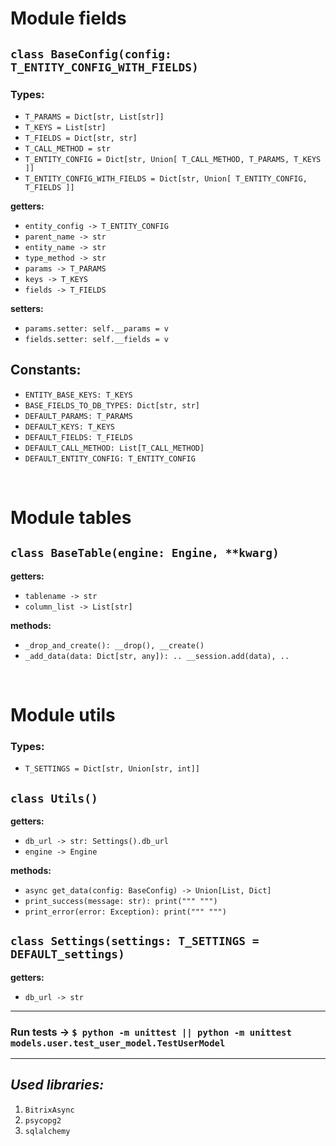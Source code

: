 # __Module fields__

## `class BaseConfig(config: T_ENTITY_CONFIG_WITH_FIELDS)`

### __Types:__
- `T_PARAMS = Dict[str, List[str]]`
- `T_KEYS = List[str]`
- `T_FIELDS = Dict[str, str]`
- `T_CALL_METHOD = str`
- `T_ENTITY_CONFIG = Dict[str, Union[ T_CALL_METHOD, T_PARAMS, T_KEYS ]]`
- `T_ENTITY_CONFIG_WITH_FIELDS = Dict[str, Union[ T_ENTITY_CONFIG, T_FIELDS ]]`

__getters:__ 
- `entity_config -> T_ENTITY_CONFIG`
- `parent_name -> str`
- `entity_name -> str`
- `type_method -> str`
- `params -> T_PARAMS`
- `keys -> T_KEYS`
- `fields -> T_FIELDS`

__setters:__
- `params.setter: self.__params = v`
- `fields.setter: self.__fields = v`

## __Constants:__
- `ENTITY_BASE_KEYS: T_KEYS`
- `BASE_FIELDS_TO_DB_TYPES: Dict[str, str]`
- `DEFAULT_PARAMS: T_PARAMS`
- `DEFAULT_KEYS: T_KEYS`
- `DEFAULT_FIELDS: T_FIELDS`
- `DEFAULT_CALL_METHOD: List[T_CALL_METHOD]`
- `DEFAULT_ENTITY_CONFIG: T_ENTITY_CONFIG`

<br>

# __Module tables__

## `class BaseTable(engine: Engine, **kwarg)`

__getters:__ 
- `tablename -> str`
- `column_list -> List[str]`

__methods:__
- `_drop_and_create(): __drop(), __create()`
- `_add_data(data: Dict[str, any]): .. __session.add(data), ..`

<br>

# __Module utils__

### __Types:__
- `T_SETTINGS = Dict[str, Union[str, int]]`

## `class Utils()`

__getters:__ 
- `db_url -> str: Settings().db_url`
- `engine -> Engine`

__methods:__
- `async get_data(config: BaseConfig) -> Union[List, Dict]`
- `print_success(message: str): print(""" """) `
- `print_error(error: Exception): print(""" """) `

## `class Settings(settings: T_SETTINGS = DEFAULT_settings)`

__getters:__ 
- `db_url -> str`


<hr>

### __Run tests__ -> `$ python -m unittest || python -m unittest models.user.test_user_model.TestUserModel`

<hr>

## *__Used libraries:__*

1. `BitrixAsync`
2. `psycopg2`
3. `sqlalchemy`

